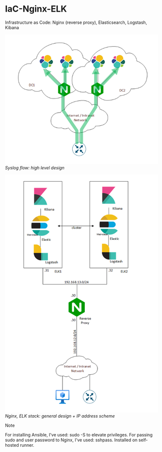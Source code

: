 # IaC-Nginx-ELK
Infrastructure as Code: Nginx (reverse proxy), Elasticsearch, Logstash, Kibana

![alt text](drawings/elk_HLD_v04.png)  
*Syslog flow: high level design*

![alt text](drawings/elk_stack_v02.png)  
*Nginx, ELK stack: general design + IP address scheme*

> [!NOTE]
> For installing Ansible, I've used: sudo -S to elevate privileges.
> For passing sudo and user password to Nginx, I've used: sshpass. Installed on self-hosted runner.

<br/>